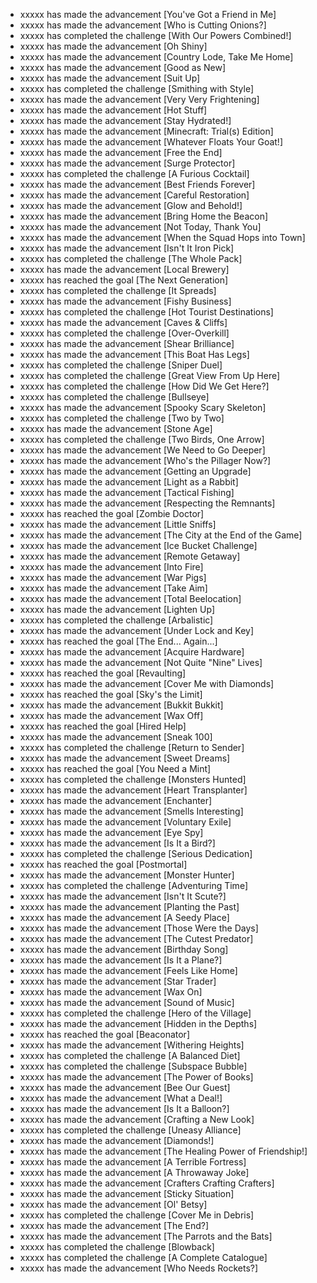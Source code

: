 - xxxxx has made the advancement [You've Got a Friend in Me]
- xxxxx has made the advancement [Who is Cutting Onions?]
- xxxxx has completed the challenge [With Our Powers Combined!]
- xxxxx has made the advancement [Oh Shiny]
- xxxxx has made the advancement [Country Lode, Take Me Home]
- xxxxx has made the advancement [Good as New]
- xxxxx has made the advancement [Suit Up]
- xxxxx has completed the challenge [Smithing with Style]
- xxxxx has made the advancement [Very Very Frightening]
- xxxxx has made the advancement [Hot Stuff]
- xxxxx has made the advancement [Stay Hydrated!]
- xxxxx has made the advancement [Minecraft: Trial(s) Edition]
- xxxxx has made the advancement [Whatever Floats Your Goat!]
- xxxxx has made the advancement [Free the End]
- xxxxx has made the advancement [Surge Protector]
- xxxxx has completed the challenge [A Furious Cocktail]
- xxxxx has made the advancement [Best Friends Forever]
- xxxxx has made the advancement [Careful Restoration]
- xxxxx has made the advancement [Glow and Behold!]
- xxxxx has made the advancement [Bring Home the Beacon]
- xxxxx has made the advancement [Not Today, Thank You]
- xxxxx has made the advancement [When the Squad Hops into Town]
- xxxxx has made the advancement [Isn't It Iron Pick]
- xxxxx has completed the challenge [The Whole Pack]
- xxxxx has made the advancement [Local Brewery]
- xxxxx has reached the goal [The Next Generation]
- xxxxx has completed the challenge [It Spreads]
- xxxxx has made the advancement [Fishy Business]
- xxxxx has completed the challenge [Hot Tourist Destinations]
- xxxxx has made the advancement [Caves & Cliffs]
- xxxxx has completed the challenge [Over-Overkill]
- xxxxx has made the advancement [Shear Brilliance]
- xxxxx has made the advancement [This Boat Has Legs]
- xxxxx has completed the challenge [Sniper Duel]
- xxxxx has completed the challenge [Great View From Up Here]
- xxxxx has completed the challenge [How Did We Get Here?]
- xxxxx has completed the challenge [Bullseye]
- xxxxx has made the advancement [Spooky Scary Skeleton]
- xxxxx has completed the challenge [Two by Two]
- xxxxx has made the advancement [Stone Age]
- xxxxx has completed the challenge [Two Birds, One Arrow]
- xxxxx has made the advancement [We Need to Go Deeper]
- xxxxx has made the advancement [Who's the Pillager Now?]
- xxxxx has made the advancement [Getting an Upgrade]
- xxxxx has made the advancement [Light as a Rabbit]
- xxxxx has made the advancement [Tactical Fishing]
- xxxxx has made the advancement [Respecting the Remnants]
- xxxxx has reached the goal [Zombie Doctor]
- xxxxx has made the advancement [Little Sniffs]
- xxxxx has made the advancement [The City at the End of the Game]
- xxxxx has made the advancement [Ice Bucket Challenge]
- xxxxx has made the advancement [Remote Getaway]
- xxxxx has made the advancement [Into Fire]
- xxxxx has made the advancement [War Pigs]
- xxxxx has made the advancement [Take Aim]
- xxxxx has made the advancement [Total Beelocation]
- xxxxx has made the advancement [Lighten Up]
- xxxxx has completed the challenge [Arbalistic]
- xxxxx has made the advancement [Under Lock and Key]
- xxxxx has reached the goal [The End... Again...]
- xxxxx has made the advancement [Acquire Hardware]
- xxxxx has made the advancement [Not Quite "Nine" Lives]
- xxxxx has reached the goal [Revaulting]
- xxxxx has made the advancement [Cover Me with Diamonds]
- xxxxx has reached the goal [Sky's the Limit]
- xxxxx has made the advancement [Bukkit Bukkit]
- xxxxx has made the advancement [Wax Off]
- xxxxx has reached the goal [Hired Help]
- xxxxx has made the advancement [Sneak 100]
- xxxxx has completed the challenge [Return to Sender]
- xxxxx has made the advancement [Sweet Dreams]
- xxxxx has reached the goal [You Need a Mint]
- xxxxx has completed the challenge [Monsters Hunted]
- xxxxx has made the advancement [Heart Transplanter]
- xxxxx has made the advancement [Enchanter]
- xxxxx has made the advancement [Smells Interesting]
- xxxxx has made the advancement [Voluntary Exile]
- xxxxx has made the advancement [Eye Spy]
- xxxxx has made the advancement [Is It a Bird?]
- xxxxx has completed the challenge [Serious Dedication]
- xxxxx has reached the goal [Postmortal]
- xxxxx has made the advancement [Monster Hunter]
- xxxxx has completed the challenge [Adventuring Time]
- xxxxx has made the advancement [Isn't It Scute?]
- xxxxx has made the advancement [Planting the Past]
- xxxxx has made the advancement [A Seedy Place]
- xxxxx has made the advancement [Those Were the Days]
- xxxxx has made the advancement [The Cutest Predator]
- xxxxx has made the advancement [Birthday Song]
- xxxxx has made the advancement [Is It a Plane?]
- xxxxx has made the advancement [Feels Like Home]
- xxxxx has made the advancement [Star Trader]
- xxxxx has made the advancement [Wax On]
- xxxxx has made the advancement [Sound of Music]
- xxxxx has completed the challenge [Hero of the Village]
- xxxxx has made the advancement [Hidden in the Depths]
- xxxxx has reached the goal [Beaconator]
- xxxxx has made the advancement [Withering Heights]
- xxxxx has completed the challenge [A Balanced Diet]
- xxxxx has completed the challenge [Subspace Bubble]
- xxxxx has made the advancement [The Power of Books]
- xxxxx has made the advancement [Bee Our Guest]
- xxxxx has made the advancement [What a Deal!]
- xxxxx has made the advancement [Is It a Balloon?]
- xxxxx has made the advancement [Crafting a New Look]
- xxxxx has completed the challenge [Uneasy Alliance]
- xxxxx has made the advancement [Diamonds!]
- xxxxx has made the advancement [The Healing Power of Friendship!]
- xxxxx has made the advancement [A Terrible Fortress]
- xxxxx has made the advancement [A Throwaway Joke]
- xxxxx has made the advancement [Crafters Crafting Crafters]
- xxxxx has made the advancement [Sticky Situation]
- xxxxx has made the advancement [Ol' Betsy]
- xxxxx has completed the challenge [Cover Me in Debris]
- xxxxx has made the advancement [The End?]
- xxxxx has made the advancement [The Parrots and the Bats]
- xxxxx has completed the challenge [Blowback]
- xxxxx has completed the challenge [A Complete Catalogue]
- xxxxx has made the advancement [Who Needs Rockets?]
